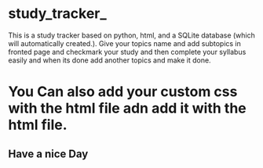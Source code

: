 # study_tracker_
This is a study tracker based on python, html, and a SQLite database (which will automatically created.). Give your topics name and add subtopics in fronted page and checkmark your study and then complete your syllabus easily and when its done  add another topics and make it done.

# You Can also add your custom css with the html file adn add it with the html file.




## Have a nice Day
